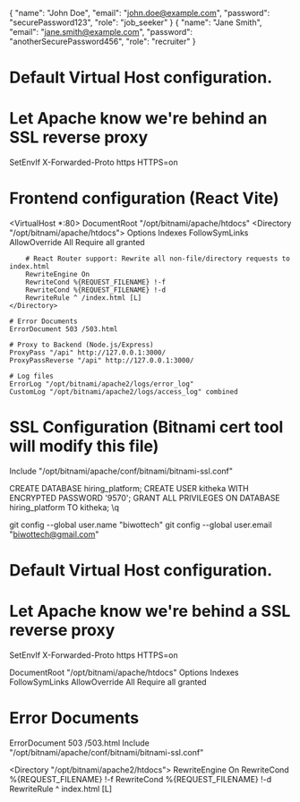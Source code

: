 {
"name": "John Doe",
"email": "john.doe@example.com",
"password": "securePassword123",
"role": "job_seeker"
}
{
"name": "Jane Smith",
"email": "jane.smith@example.com",
"password": "anotherSecurePassword456",
"role": "recruiter"
}


# Default Virtual Host configuration.

# Let Apache know we're behind an SSL reverse proxy
SetEnvIf X-Forwarded-Proto https HTTPS=on

# Frontend configuration (React Vite)
<VirtualHost *:80>
    DocumentRoot "/opt/bitnami/apache/htdocs"
    <Directory "/opt/bitnami/apache/htdocs">
        Options Indexes FollowSymLinks
        AllowOverride All
        Require all granted

        # React Router support: Rewrite all non-file/directory requests to index.html
        RewriteEngine On
        RewriteCond %{REQUEST_FILENAME} !-f
        RewriteCond %{REQUEST_FILENAME} !-d
        RewriteRule ^ /index.html [L]
    </Directory>

    # Error Documents
    ErrorDocument 503 /503.html

    # Proxy to Backend (Node.js/Express)
    ProxyPass "/api" http://127.0.0.1:3000/
    ProxyPassReverse "/api" http://127.0.0.1:3000/

    # Log files
    ErrorLog "/opt/bitnami/apache2/logs/error_log"
    CustomLog "/opt/bitnami/apache2/logs/access_log" combined
</VirtualHost>

# SSL Configuration (Bitnami cert tool will modify this file)
Include "/opt/bitnami/apache/conf/bitnami/bitnami-ssl.conf"





CREATE DATABASE hiring_platform;
CREATE USER kitheka WITH ENCRYPTED PASSWORD '9570';
GRANT ALL PRIVILEGES ON DATABASE hiring_platform TO kitheka;
\q

git config --global user.name "biwottech"
git config --global user.email "biwottech@gmail.com"



# Default Virtual Host configuration.

# Let Apache know we're behind a SSL reverse proxy
SetEnvIf X-Forwarded-Proto https HTTPS=on

<VirtualHost _default_:80>
  DocumentRoot "/opt/bitnami/apache/htdocs"
  <Directory "/opt/bitnami/apache/htdocs">
    Options Indexes FollowSymLinks
    AllowOverride All
    Require all granted
  </Directory>

  # Error Documents
  ErrorDocument 503 /503.html
</VirtualHost>
Include "/opt/bitnami/apache/conf/bitnami/bitnami-ssl.conf"


<Directory "/opt/bitnami/apache2/htdocs">
    RewriteEngine On
    RewriteCond %{REQUEST_FILENAME} !-f
    RewriteCond %{REQUEST_FILENAME} !-d
    RewriteRule ^ index.html [L]
</Directory>



